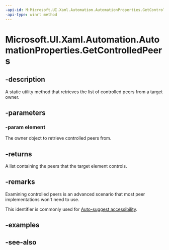 ```yaml
---
-api-id: M:Microsoft.UI.Xaml.Automation.AutomationProperties.GetControlledPeers(Microsoft.UI.Xaml.DependencyObject)
-api-type: winrt method
---
```


<!-- Method syntax
public Windows.Foundation.Collections.IVector<Windows.UI.Xaml.UIElement> GetControlledPeers(Windows.UI.Xaml.DependencyObject element)
-->

# Microsoft.UI.Xaml.Automation.AutomationProperties.GetControlledPeers

## -description
A static utility method that retrieves the list of controlled peers from a target owner.

## -parameters
### -param element
The owner object to retrieve controlled peers from.

## -returns
A list containing the peers that the target element controls.

## -remarks
Examining controlled peers is an advanced scenario that most peer implementations won't need to use.

This identifier is commonly used for [Auto-suggest accessibility](https://docs.microsoft.com/en-us/windows/uwp/design/accessibility/accessible-text-requirements#auto-suggest-accessibility).

## -examples

## -see-also
